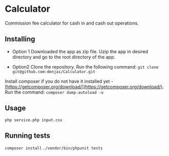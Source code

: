 # Calculator
Commission fee calculator for cash in and cash out operations.
## Installing
* Option 1
Downloaded the app as zip file. Uzip the app in desired directory and go to the root directory of the app.

* Option2 
Clone the repository. Run the following command:
`git clone git@github.com:denjai/Calculator.git`

Install composer if you do not have it installed yet - [https://getcomposer.org/download/](https://getcomposer.org/download/).
Run the command:
`composer dump-autoload -o`
## Usage
`php service.php input.csv`
## Running tests
`composer install`
`./vendor/bin/phpunit tests`
